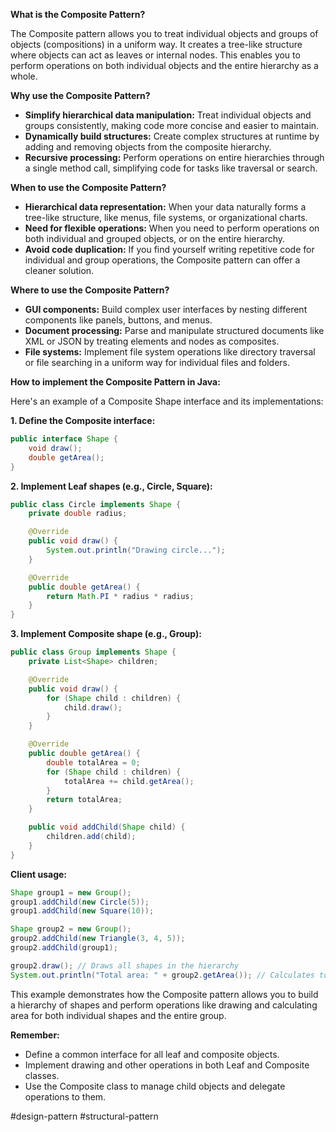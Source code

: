 **What is the Composite Pattern?**

The Composite pattern allows you to treat individual objects and groups of objects (compositions) in a uniform way. It creates a tree-like structure where objects can act as leaves or internal nodes. This enables you to perform operations on both individual objects and the entire hierarchy as a whole.

**Why use the Composite Pattern?**

- **Simplify hierarchical data manipulation:** Treat individual objects and groups consistently, making code more concise and easier to maintain.
- **Dynamically build structures:** Create complex structures at runtime by adding and removing objects from the composite hierarchy.
- **Recursive processing:** Perform operations on entire hierarchies through a single method call, simplifying code for tasks like traversal or search.

**When to use the Composite Pattern?**

- **Hierarchical data representation:** When your data naturally forms a tree-like structure, like menus, file systems, or organizational charts.
- **Need for flexible operations:** When you need to perform operations on both individual and grouped objects, or on the entire hierarchy.
- **Avoid code duplication:** If you find yourself writing repetitive code for individual and group operations, the Composite pattern can offer a cleaner solution.

**Where to use the Composite Pattern?**

- **GUI components:** Build complex user interfaces by nesting different components like panels, buttons, and menus.
- **Document processing:** Parse and manipulate structured documents like XML or JSON by treating elements and nodes as composites.
- **File systems:** Implement file system operations like directory traversal or file searching in a uniform way for individual files and folders.

**How to implement the Composite Pattern in Java:**

Here's an example of a Composite Shape interface and its implementations:

**1. Define the Composite interface:**

```Java
public interface Shape {
    void draw();
    double getArea();
}
```

**2. Implement Leaf shapes (e.g., Circle, Square):**

```Java
public class Circle implements Shape {
    private double radius;

    @Override
    public void draw() {
        System.out.println("Drawing circle...");
    }

    @Override
    public double getArea() {
        return Math.PI * radius * radius;
    }
}
```

**3. Implement Composite shape (e.g., Group):**

```Java
public class Group implements Shape {
    private List<Shape> children;

    @Override
    public void draw() {
        for (Shape child : children) {
            child.draw();
        }
    }

    @Override
    public double getArea() {
        double totalArea = 0;
        for (Shape child : children) {
            totalArea += child.getArea();
        }
        return totalArea;
    }

    public void addChild(Shape child) {
        children.add(child);
    }
}
```

**Client usage:**

```Java
Shape group1 = new Group();
group1.addChild(new Circle(5));
group1.addChild(new Square(10));

Shape group2 = new Group();
group2.addChild(new Triangle(3, 4, 5));
group2.addChild(group1);

group2.draw(); // Draws all shapes in the hierarchy
System.out.println("Total area: " + group2.getArea()); // Calculates total area of all shapes
```

This example demonstrates how the Composite pattern allows you to build a hierarchy of shapes and perform operations like drawing and calculating area for both individual shapes and the entire group.

**Remember:**

- Define a common interface for all leaf and composite objects.
- Implement drawing and other operations in both Leaf and Composite classes.
- Use the Composite class to manage child objects and delegate operations to them.

#design-pattern #structural-pattern